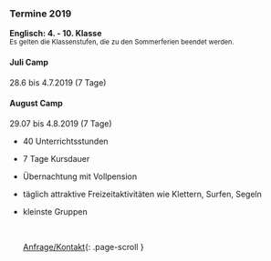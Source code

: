 ### Termine 2019

**Englisch: 4. - 10. Klasse**<br>
<small>Es gelten die Klassenstufen, die zu den Sommerferien beendet werden.</small>

#### Juli Camp

28.6 bis 4.7.2019 (7 Tage)

#### August Camp

29.07 bis  4.8.2019 (7 Tage)






+ 40 Unterrichtsstunden

+ 7 Tage Kursdauer

+ Übernachtung mit Vollpension

+ täglich attraktive Freizeitaktivitäten wie Klettern, Surfen, Segeln

+ kleinste Gruppen

  ​

   [Anfrage/Kontakt](#contact){: .page-scroll }
